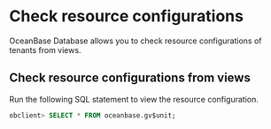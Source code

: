 Check resource configurations 
==================================================

OceanBase Database allows you to check resource configurations of tenants from views. 

Check resource configurations from views 
-------------------------------------------------------------

Run the following SQL statement to view the resource configuration. 

```sql
obclient> SELECT * FROM oceanbase.gv$unit;
```






